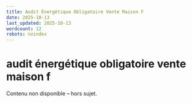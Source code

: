 ```yaml
---
title: Audit Énergétique Obligatoire Vente Maison F
date: 2025-10-13
last_updated: 2025-10-13
wordcount: 12
robots: noindex
---
```


# audit énergétique obligatoire vente maison f

Contenu non disponible – hors sujet.